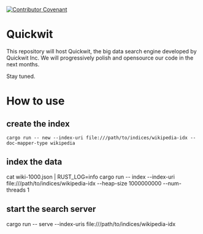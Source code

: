 [![Contributor Covenant](https://img.shields.io/badge/Contributor%20Covenant-2.0-4baaaa.svg)](CODE_OF_CONDUCT.md)

# Quickwit

This repository will host Quickwit, the big data search engine developed by Quickwit Inc.
We will progressively polish and opensource our code in the next months.

Stay tuned.


# How to use


## create the index

```
cargo run -- new --index-uri file:///path/to/indices/wikipedia-idx --doc-mapper-type wikipedia
```

## index the data

cat wiki-1000.json | RUST_LOG=info cargo run -- index --index-uri file:///path/to/indices/wikipedia-idx --heap-size 1000000000 --num-threads 1

## start the search server

cargo run -- serve --index-uris file:///path/to/indices/wikipedia-idx
```
